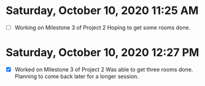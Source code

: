# Saturday, October 10, 2020 11:25 AM
- [ ] Working on Milestone 3 of Project 2
Hoping to get some rooms done. 

# Saturday, October 10, 2020 12:27 PM
- [x] Worked on Milestone 3 of Project 2 
Was able to get three rooms done. Planning to come back later for a longer session. 
